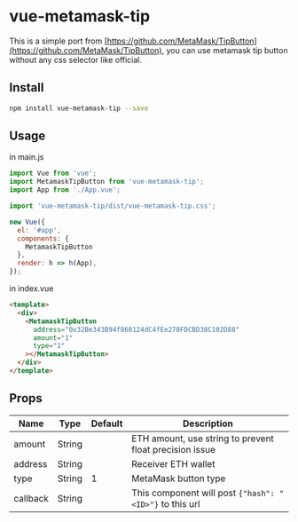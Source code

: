 # vue-metamask-tip

This is a simple port from [https://github.com/MetaMask/TipButton](https://github.com/MetaMask/TipButton), you can use metamask tip button without any css selector like official.

## Install

```bash
npm install vue-metamask-tip --save
```

## Usage

in main.js

```js
import Vue from 'vue';
import MetamaskTipButton from 'vue-metamask-tip';
import App from './App.vue';

import 'vue-metamask-tip/dist/vue-metamask-tip.css';

new Vue({
  el: '#app',
  components: {
    MetamaskTipButton
  },
  render: h => h(App),
});
```

in index.vue

```html
<template>
  <div>
    <MetamaskTipButton
      address="0x32Be343B94f860124dC4fEe278FDCBD38C102D88"
      amount="1"
      type="1"
    ></MetamaskTipButton>
  </div>
</template>
```

## Props

|Name|Type|Default|Description|
|---|---|---|---|
|amount|String||ETH amount, use string to prevent float precision issue|
|address|String||Receiver ETH wallet|
|type|String|1|MetaMask button type|
|callback|String||This component will post `{"hash": "<ID>"}` to this url|
